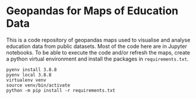 # Geopandas for Maps of Education Data

This is a code repository of geopandas maps used to visualise and analyse education data from public datasets. Most of the code here are in Jupyter notebooks. To be able to execute the code and/or refresh the maps, create a python virtual environment and install the packages in `requirements.txt`.

```
pyenv install 3.8.8
pyenv local 3.8.8
virtualenv venv
source venv/bin/activate
python -m pip install -r requirements.txt
```
